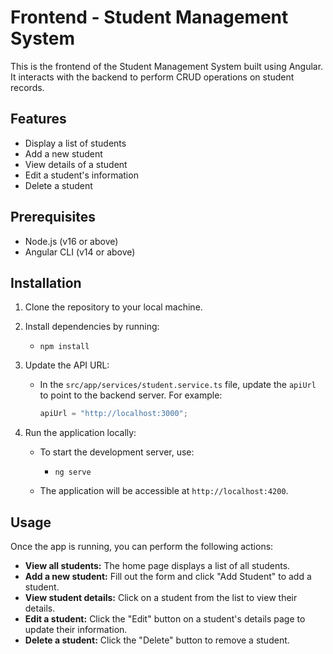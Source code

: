 # Frontend - Student Management System

This is the frontend of the Student Management System built using Angular. It interacts with the backend to perform CRUD operations on student records.

## Features
- Display a list of students
- Add a new student
- View details of a student
- Edit a student's information
- Delete a student

## Prerequisites

- Node.js (v16 or above)
- Angular CLI (v14 or above)

## Installation

1. Clone the repository to your local machine.

2. Install dependencies by running:
   - `npm install`

3. Update the API URL:
   - In the `src/app/services/student.service.ts` file, update the `apiUrl` to point to the backend server.
     For example:
     ```typescript
     apiUrl = "http://localhost:3000"; 
     ```

4. Run the application locally:
   - To start the development server, use:
     - `ng serve`

   - The application will be accessible at `http://localhost:4200`.

## Usage

Once the app is running, you can perform the following actions:

- **View all students:** The home page displays a list of all students.
- **Add a new student:** Fill out the form and click "Add Student" to add a student.
- **View student details:** Click on a student from the list to view their details.
- **Edit a student:** Click the "Edit" button on a student's details page to update their information.
- **Delete a student:** Click the "Delete" button to remove a student.

